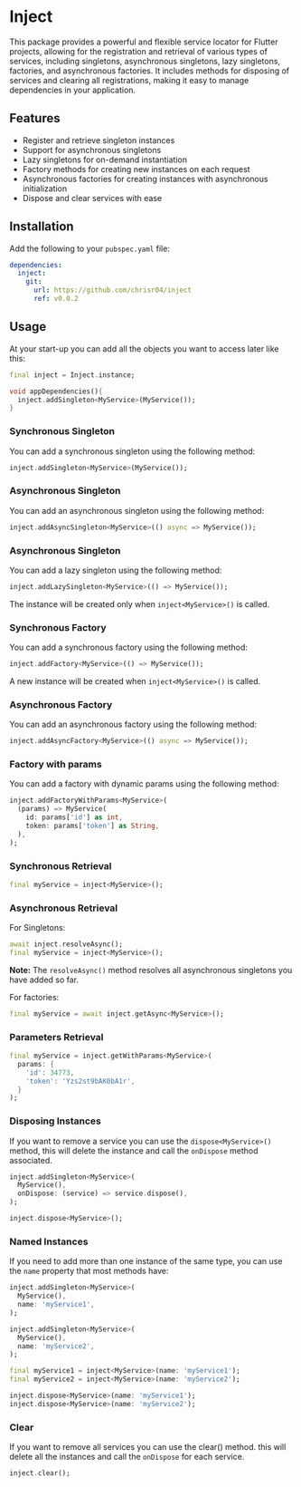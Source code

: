 # Inject

This package provides a powerful and flexible service locator for Flutter projects, allowing for the registration and retrieval of various types of services, including singletons, asynchronous singletons, lazy singletons, factories, and asynchronous factories. It includes methods for disposing of services and clearing all registrations, making it easy to manage dependencies in your application.

## Features

- Register and retrieve singleton instances
- Support for asynchronous singletons
- Lazy singletons for on-demand instantiation
- Factory methods for creating new instances on each request
- Asynchronous factories for creating instances with asynchronous initialization
- Dispose and clear services with ease

## Installation

Add the following to your `pubspec.yaml` file:

```yaml
dependencies:
  inject:
    git:
      url: https://github.com/chrisr04/inject
      ref: v0.0.2
```

## Usage
At your start-up you can add all the objects you want to access later like this:

```dart
final inject = Inject.instance;

void appDependencies(){
  inject.addSingleton<MyService>(MyService());
}
```

### Synchronous Singleton
You can add a synchronous singleton using the following method:
```dart
inject.addSingleton<MyService>(MyService());
```
### Asynchronous Singleton
You can add an asynchronous singleton using the following method:
```dart
inject.addAsyncSingleton<MyService>(() async => MyService());
```

### Asynchronous Singleton
You can add a lazy singleton using the following method:
```dart
inject.addLazySingleton<MyService>(() => MyService());
```
The instance will be created only when `inject<MyService>()` is called.

### Synchronous Factory
You can add a synchronous factory using the following method:
```dart
inject.addFactory<MyService>(() => MyService());
```
A new instance will be created when `inject<MyService>()` is called.

### Asynchronous Factory
You can add an asynchronous factory using the following method:

```dart
inject.addAsyncFactory<MyService>(() async => MyService());
```

### Factory with params
You can add a factory with dynamic params using the following method:

```dart
inject.addFactoryWithParams<MyService>(
  (params) => MyService(
    id: params['id'] as int,
    token: params['token'] as String,
  ),
);
```

### Synchronous Retrieval

```dart
final myService = inject<MyService>();
```

### Asynchronous Retrieval
For Singletons:

```dart
await inject.resolveAsync();
final myService = inject<MyService>();
```

**Note:** The `resolveAsync()` method resolves all asynchronous singletons you have added so far.

For factories:

```dart
final myService = await inject.getAsync<MyService>();
```

### Parameters Retrieval
```dart
final myService = inject.getWithParams<MyService>(
  params: {
    'id': 34773,
    'token': 'Yzs2st9bAK0bA1r',
  }
);
```

### Disposing Instances
If you want to remove a service you can use the `dispose<MyService>()` method, this will delete the instance and call the `onDispose` method associated.

```dart
inject.addSingleton<MyService>(
  MyService(),
  onDispose: (service) => service.dispose(),
);

inject.dispose<MyService>();
```

### Named Instances
If you need to add more than one instance of the same type, you can use the `name` property that most methods have:

```dart
inject.addSingleton<MyService>(
  MyService(), 
  name: 'myService1',
);

inject.addSingleton<MyService>(
  MyService(), 
  name: 'myService2',
);

final myService1 = inject<MyService>(name: 'myService1');
final myService2 = inject<MyService>(name: 'myService2');

inject.dispose<MyService>(name: 'myService1');
inject.dispose<MyService>(name: 'myService2');
```

### Clear
If you want to remove all services you can use the clear() method. this will delete all the instances and call the `onDispose` for each service.

```dart
inject.clear();
```
